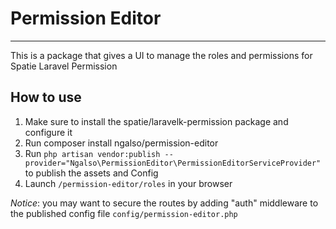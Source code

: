 # Permission Editor
---
This is a package that gives a UI to manage the roles and permissions for Spatie Laravel Permission
## How to use
  1. Make sure to install the spatie/laravelk-permission package and configure it
  2. Run composer install ngalso/permission-editor
  3. Run ```php artisan vendor:publish --provider="Ngalso\PermissionEditor\PermissionEditorServiceProvider"``` to publish the assets and Config
  4. Launch ```/permission-editor/roles``` in your browser

*Notice*: you may want to secure the routes by adding "auth" middleware to the published config file ```config/permission-editor.php```

